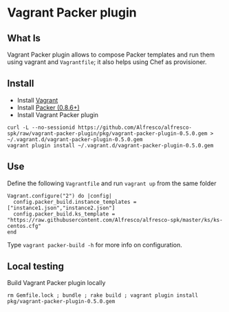 # Vagrant Packer plugin

## What Is
Vagrant Packer plugin allows to compose Packer templates and run them using vagrant and `Vagrantfile`; it also helps using Chef as provisioner.

## Install
- Install [Vagrant](https://www.vagrantup.com/downloads.html)
- Install [Packer (0.8.6+)](https://www.packer.io/downloads.html)
- Install Vagrant Packer plugin
```
curl -L --no-sessionid https://github.com/Alfresco/alfresco-spk/raw/vagrant-packer-plugin/pkg/vagrant-packer-plugin-0.5.0.gem > ~/.vagrant.d/vagrant-packer-plugin-0.5.0.gem
vagrant plugin install ~/.vagrant.d/vagrant-packer-plugin-0.5.0.gem
```

## Use
Define the following `Vagrantfile` and run `vagrant up` from the same folder
```
Vagrant.configure("2") do |config|
  config.packer_build.instance_templates = ["instance1.json","instance2.json"]
  config.packer_build.ks_template = "https://raw.githubusercontent.com/Alfresco/alfresco-spk/master/ks/ks-centos.cfg"
end
```

Type `vagrant packer-build -h` for more info on configuration.

## Local testing
Build Vagrant Packer plugin locally
```
rm Gemfile.lock ; bundle ; rake build ; vagrant plugin install pkg/vagrant-packer-plugin-0.5.0.gem
```
